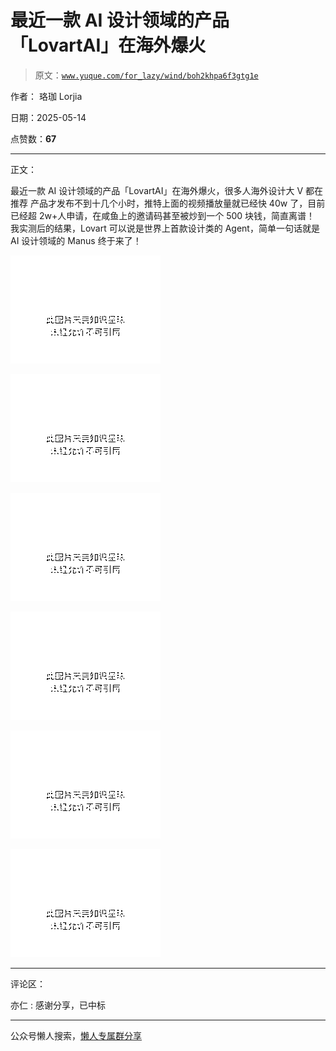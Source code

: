 # 最近一款 AI 设计领域的产品「LovartAI」在海外爆火

> 原文：[`www.yuque.com/for_lazy/wind/boh2khpa6f3gtg1e`](https://www.yuque.com/for_lazy/wind/boh2khpa6f3gtg1e)

作者： 珞珈 Lorjia

日期：2025-05-14

点赞数：**67**

* * *

正文：

最近一款 AI 设计领域的产品「LovartAI」在海外爆火，很多人海外设计大 V 都在推荐
产品才发布不到十几个小时，推特上面的视频播放量就已经快 40w 了，目前已经超 2w+人申请，在咸鱼上的邀请码甚至被炒到一个 500 块钱，简直离谱！
我实测后的结果，Lovart 可以说是世界上首款设计类的 Agent，简单一句话就是 AI 设计领域的 Manus 终于来了！

![](img/5e8ffafdd6037f01778c7f101e41155a.png "None")

![](img/353af511434dfd3283688a112e34b8f8.png "None")

![](img/33728e7eb372e1c5ea9533b976e752ac.png "None")

![](img/c3085d5d57c712d5a68959506687ed68.png "None")

![](img/1aae48ba8db7026725b1b74f94475e68.png "None")

![](img/9d0af10dad06e08812fcd6befbf8eb4e.png "None")

* * *

评论区：

亦仁 : 感谢分享，已中标

* * *

公众号懒人搜索，[懒人专属群分享](https://lazybook.fun/#/blog/group)